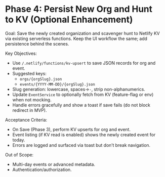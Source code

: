 # Phase 4: Persist New Org and Hunt to KV (Optional Enhancement)

Goal: Save the newly created organization and scavenger hunt to Netlify KV via existing serverless functions. Keep the UI workflow the same; add persistence behind the scenes.

Key Objectives:
- Use `/.netlify/functions/kv-upsert` to save JSON records for org and event.
- Suggested keys:
  - `orgs/{orgSlug}.json`
  - `events/{YYYY-MM-DD}/{orgSlug}.json`
- Slug generation: lowercase, spaces→`-`, strip non-alphanumerics.
- Update `EventService` to optionally fetch from KV (feature-flag or env) when not mocking.
- Handle errors gracefully and show a toast if save fails (do not block redirect in MVP).

Acceptance Criteria:
- On Save (Phase 3), perform KV upserts for org and event.
- Event listing (if KV read is enabled) shows the newly created event for today.
- Errors are logged and surfaced via toast but don’t break navigation.

Out of Scope:
- Multi-day events or advanced metadata.
- Authentication/authorization.
